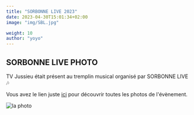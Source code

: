 ```yaml
---
title: "SORBONNE LIVE 2023"
date: 2023-04-30T15:01:34+02:00
image: "img/SBL.jpg"

weight: 10
author: "yoyo"
---
```


## SORBONNE LIVE PHOTO

TV Jussieu était présent au tremplin musical organisé par SORBONNE LIVE 🎶

Vous avez le lien juste [ici](https://www.facebook.com/media/set/?set=a.1135123127387832&type=3) pour découvrir toutes les photos de l'évènement.

![la photo](/img/fotoSBL.jpg)